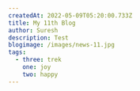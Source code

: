 ```yaml
---
createdAt: 2022-05-09T05:20:00.733Z
title: My 11th Blog
author: Suresh
description: Test
blogimage: /images/news-11.jpg
tags:
  - three: trek
    one: joy
    two: happy
---
```

